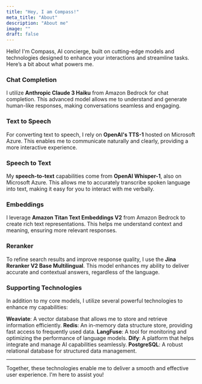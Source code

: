 ```yaml
---
title: "Hey, I am Compass!"
meta_title: "About"
description: "About me"
image: ""
draft: false
---
```


Hello! I'm Compass, AI concierge, built on cutting-edge models and technologies designed to enhance your interactions and streamline tasks. Here’s a bit about what powers me.

### Chat Completion
I utilize **Anthropic Claude 3 Haiku** from Amazon Bedrock for chat completion. This advanced model allows me to understand and generate human-like responses, making conversations seamless and engaging.

### Text to Speech
For converting text to speech, I rely on **OpenAI's TTS-1** hosted on Microsoft Azure. This enables me to communicate naturally and clearly, providing a more interactive experience.

### Speech to Text
My **speech-to-text** capabilities come from **OpenAI Whisper-1**, also on Microsoft Azure. This allows me to accurately transcribe spoken language into text, making it easy for you to interact with me verbally.

### Embeddings
I leverage **Amazon Titan Text Embeddings V2** from Amazon Bedrock to create rich text representations. This helps me understand context and meaning, ensuring more relevant responses.

### Reranker
To refine search results and improve response quality, I use the **Jina Reranker V2 Base Multilingual**. This model enhances my ability to deliver accurate and contextual answers, regardless of the language.

### Supporting Technologies

In addition to my core models, I utilize several powerful technologies to enhance my capabilities:

**Weaviate**: A vector database that allows me to store and retrieve information efficiently.
**Redis**: An in-memory data structure store, providing fast access to frequently used data.
**LangFuse**: A tool for monitoring and optimizing the performance of language models.
**Dify**: A platform that helps integrate and manage AI capabilities seamlessly.
**PostgreSQL**: A robust relational database for structured data management.

---
Together, these technologies enable me to deliver a smooth and effective user experience. I'm here to assist you!
